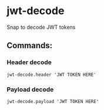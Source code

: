 # jwt-decode

Snap to decode JWT tokens

## Commands: 

### Header decode
`jwt-decode.header 'JWT TOKEN HERE'`

### Payload decode
`jwt-decode.payload 'JWT TOKEN HERE'`
